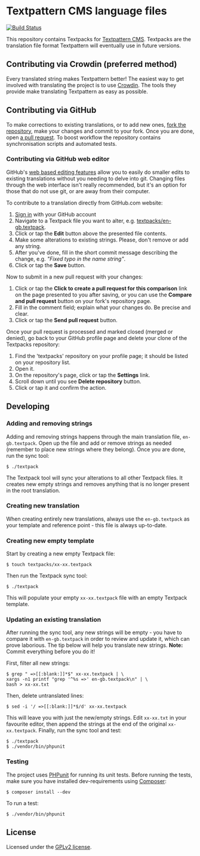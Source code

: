 # Textpattern CMS language files

[![Build Status](https://travis-ci.org/textpattern/textpacks.svg?branch=4.6.x)](https://travis-ci.org/textpattern/textpacks)

This repository contains Textpacks for [Textpattern CMS](http://textpattern.com). Textpacks are the translation file format Textpattern will eventually use in future versions.

## Contributing via Crowdin (preferred method)

Every translated string makes Textpattern better! The easiest way to get involved with translating the project is to use [Crowdin](http://translate.textpattern.io/). The tools they provide make translating Textpattern as easy as possible.

## Contributing via GitHub

To make corrections to existing translations, or to add new ones, [fork the repository](https://help.github.com/articles/fork-a-repo), make your changes and commit to your fork. Once you are done, open [a pull request](https://help.github.com/articles/using-pull-requests). To boost workflow the repository contains synchronisation scripts and automated tests.

### Contributing via GitHub web editor

GitHub's [web based editing features](https://help.github.com/articles/creating-and-editing-files-in-your-repository) allow you to easily do smaller edits to existing translations without you needing to delve into git. Changing files through the web interface isn't really recommended, but it's an option for those that do not use git, or are away from their computer.

To contribute to a translation directly from GitHub.com website:

1. [Sign in](https://github.com/login) with your GitHub account
2. Navigate to a Textpack file you want to alter, e.g. [textpacks/en-gb.textpack](https://github.com/textpattern/textpacks/blob/master/textpacks/en-gb.textpack).
3. Click or tap the **Edit** button above the presented file contents.
4. Make some alterations to existing strings. Please, don't remove or add any string.
5. After you've done, fill in the short commit message describing the change, e.g. *"Fixed typo in the name string"*.
6. Click or tap the **Save** button.

Now to submit in a new pull request with your changes:

1. Click or tap the **Click to create a pull request for this comparison** link on the page presented to you after saving, or you can use the **Compare and pull request** button on your fork's repository page.
2. Fill in the comment field; explain what your changes do. Be precise and clear.
3. Click or tap the **Send pull request** button.

Once your pull request is processed and marked closed (merged or denied), go back to your GitHub profile page and delete your clone of the Textpacks repository:

1. Find the 'textpacks' repository on your profile page; it should be listed on your repository list.
2. Open it.
3. On the repository's page, click or tap the **Settings** link.
4. Scroll down until you see **Delete repository** button.
5. Click or tap it and confirm the action.

## Developing

### Adding and removing strings

Adding and removing strings happens through the main translation file, `en-gb.textpack`. Open up the file and add or remove strings as needed (remember to place new strings where they belong). Once you are done, run the sync tool:

```ShellSession
$ ./textpack
```

The Textpack tool will sync your alterations to all other Textpack files. It creates new empty strings and removes anything that is no longer present in the root translation.

### Creating new translation

When creating entirely new translations, always use the `en-gb.textpack` as your template and reference point - this file is always up-to-date.

### Creating new empty template

Start by creating a new empty Textpack file:

```ShellSession
$ touch textpacks/xx-xx.textpack
```

Then run the Textpack sync tool:

```ShellSession
$ ./textpack
```

This will populate your empty `xx-xx.textpack` file with an empty Textpack template.

### Updating an existing translation

After running the sync tool, any new strings will be empty - you have to compare it with `en-gb.textpack` in order to review and update it, which can prove laborious. The tip below will help you translate new strings. **Note:** Commit everything before you do it!

First, filter all new strings:

```ShellSession
$ grep " =>[[:blank:]]*$" xx-xx.textpack | \
xargs -n1 printf "grep '^%s =>' en-gb.textpack\n" | \
bash > xx-xx.txt
```

Then, delete untranslated lines:

```ShellSession
$ sed -i '/ =>[[:blank:]]*$/d' xx-xx.textpack
```

This will leave you with just the new/empty strings. Edit `xx-xx.txt` in your favourite editor, then append the strings at the end of the original `xx-xx.textpack`. Finally, run the sync tool and test:

```ShellSession
$ ./textpack
$ ./vendor/bin/phpunit
```

### Testing

The project uses [PHPunit](http://phpunit.de) for running its unit tests. Before running the tests, make sure you have installed dev-requirements using [Composer](http://getcomposer.org):

```ShellSession
$ composer install --dev
```

To run a test:

```ShellSession
$ ./vendor/bin/phpunit
```

## License

Licensed under the [GPLv2 license](https://github.com/textpattern/textpacks/blob/master/LICENSE).
